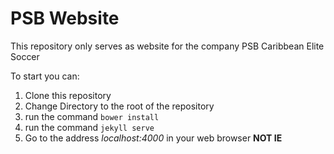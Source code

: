 # PSB Website

This repository only serves as website for the company PSB Caribbean Elite Soccer 

To start you can:

1. Clone this repository 
2. Change Directory to the root of the repository
3. run the command ```bower install```
4. run the command ```jekyll serve```
5. Go to the address _localhost:4000_ in your web browser **NOT IE**